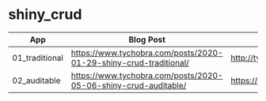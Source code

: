 # shiny_crud

|  App | Blog Post | Live App |
|------|-----------|----------|
| 01_traditional| https://www.tychobra.com/posts/2020-01-29-shiny-crud-traditional/ | http://tychobra.shinyapps.io/crud_traditional |
| 02_auditable | https://www.tychobra.com/posts/2020-05-06-shiny-crud-auditable/ | https://tychobra.shinyapps.io/crud_auditable/ |
